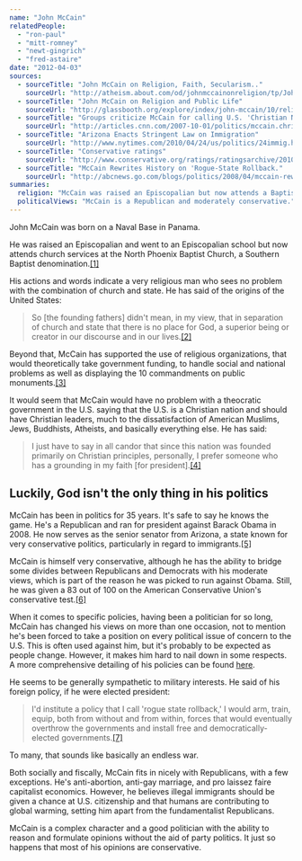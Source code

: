 ```yaml
---
name: "John McCain"
relatedPeople:
  - "ron-paul"
  - "mitt-romney"
  - "newt-gingrich"
  - "fred-astaire"
date: "2012-04-03"
sources:
  - sourceTitle: "John McCain on Religion, Faith, Secularism.."
    sourceUrl: "http://atheism.about.com/od/johnmccainonreligion/tp/JohnMcCainReligionSecularism.htm"
  - sourceTitle: "John McCain on Religion and Public Life"
    sourceUrl: "http://glassbooth.org/explore/index/john-mccain/10/religion-and-public-life/34/"
  - sourceTitle: "Groups criticize McCain for calling U.S. 'Christian Nation.'"
    sourceUrl: "http://articles.cnn.com/2007-10-01/politics/mccain.christian.nation_1_john-mccain-christian-nation-christian-nation?_s=PM:POLITICS"
  - sourceTitle: "Arizona Enacts Stringent Law on Immigration"
    sourceUrl: "http://www.nytimes.com/2010/04/24/us/politics/24immig.html"
  - sourceTitle: "Conservative ratings"
    sourceUrl: "http://www.conservative.org/ratings/ratingsarchive/2010/2010SenateRatings.htm"
  - sourceTitle: "McCain Rewrites History on 'Rogue-State Rollback."
    sourceUrl: "http://abcnews.go.com/blogs/politics/2008/04/mccain-rewrites/"
summaries:
  religion: "McCain was raised an Episcopalian but now attends a Baptist church. He is unapologetic about being religious but luckily doesn't let it color all of his political policies."
  politicalViews: "McCain is a Republican and moderately conservative."
---
```


John McCain was born on a Naval Base in Panama.

He was raised an Episcopalian and went to an Episcopalian school but now attends church services at the North Phoenix Baptist Church, a Southern Baptist denomination.<a class="source-citation" href="#http%3A%2F%2Fatheism.about.com%2Fod%2Fjohnmccainonreligion%2Ftp%2FJohnMcCainReligionSecularism.htm" title="John McCain on Religion, Faith, Secularism..">[1]</a>

His actions and words indicate a very religious man who sees no problem with the combination of church and state. He has said of the origins of the United States:

>So [the founding fathers] didn't mean, in my view, that in separation of church and state that there is no place for God, a superior being or creator in our discourse and in our lives.<a class="source-citation" href="#http%3A%2F%2Fglassbooth.org%2Fexplore%2Findex%2Fjohn-mccain%2F10%2Freligion-and-public-life%2F34%2F" title="John McCain on Religion and Public Life">[2]</a>

Beyond that, McCain has supported the use of religious organizations, that would theoretically take government funding, to handle social and national problems as well as displaying the 10 commandments on public monuments.<a class="source-citation" href="#http%3A%2F%2Fglassbooth.org%2Fexplore%2Findex%2Fjohn-mccain%2F10%2Freligion-and-public-life%2F34%2F" title="John McCain on Religion and Public Life">[3]</a>

It would seem that McCain would have no problem with a theocratic government in the U.S. saying that the U.S. is a Christian nation and should have Christian leaders, much to the dissatisfaction of American Muslims, Jews, Buddhists, Atheists, and basically everything else. He has said:

>I just have to say in all candor that since this nation was founded primarily on Christian principles, personally, I prefer someone who has a grounding in my faith [for president].<a class="source-citation" href="#http%3A%2F%2Farticles.cnn.com%2F2007-10-01%2Fpolitics%2Fmccain.christian.nation_1_john-mccain-christian-nation-christian-nation%3F_s%3DPM%3APOLITICS" title="Groups criticize McCain for calling U.S. &apos;Christian Nation.&apos;">[4]</a>

## Luckily, God isn't the only thing in his politics

McCain has been in politics for 35 years. It's safe to say he knows the game. He's a Republican and ran for president against Barack Obama in 2008. He now serves as the senior senator from Arizona, a state known for very conservative politics, particularly in regard to immigrants.<a class="source-citation" href="#http%3A%2F%2Fwww.nytimes.com%2F2010%2F04%2F24%2Fus%2Fpolitics%2F24immig.html" title="Arizona Enacts Stringent Law on Immigration">[5]</a>

McCain is himself very conservative, although he has the ability to bridge some divides between Republicans and Democrats with his moderate views, which is part of the reason he was picked to run against Obama. Still, he was given a 83 out of 100 on the American Conservative Union's conservative test.<a class="source-citation" href="#http%3A%2F%2Fwww.conservative.org%2Fratings%2Fratingsarchive%2F2010%2F2010SenateRatings.htm" title="Conservative ratings">[6]</a>

When it comes to specific policies, having been a politician for so long, McCain has changed his views on more than one occasion, not to mention he's been forced to take a position on every political issue of concern to the U.S. This is often used against him, but it's probably to be expected as people change. However, it makes him hard to nail down in some respects. A more comprehensive detailing of his policies can be found [here](http://en.wikipedia.org/wiki/Political_positions_of_John_McCain).

He seems to be generally sympathetic to military interests. He said of his foreign policy, if he were elected president:

>I'd institute a policy that I call 'rogue state rollback,' I would arm, train, equip, both from without and from within, forces that would eventually overthrow the governments and install free and democratically-elected governments.<a class="source-citation" href="#http%3A%2F%2Fabcnews.go.com%2Fblogs%2Fpolitics%2F2008%2F04%2Fmccain-rewrites%2F" title="McCain Rewrites History on &apos;Rogue-State Rollback.">[7]</a>

To many, that sounds like basically an endless war.

Both socially and fiscally, McCain fits in nicely with Republicans, with a few exceptions. He's anti-abortion, anti-gay marriage, and pro laissez faire capitalist economics. However, he believes illegal immigrants should be given a chance at U.S. citizenship and that humans are contributing to global warming, setting him apart from the fundamentalist Republicans.

McCain is a complex character and a good politician with the ability to reason and formulate opinions without the aid of party politics. It just so happens that most of his opinions are conservative.